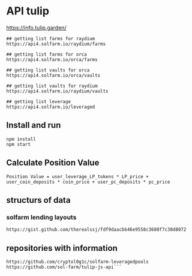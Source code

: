 # API tulip
https://info.tulip.garden/
```
## getting list farms for raydium
https://api4.solfarm.io/raydium/farms

## getting list farms for orca
https://api4.solfarm.io/orca/farms

## getting list vaults for orca
https://api4.solfarm.io/orca/vaults

## getting list vaults for raydium
https://api4.solfarm.io/raydium/vaults

## getting list leverage
https://api4.solfarm.io/leveraged
```

## Install and run
```
npm install
npm start
```

## Calculate Position Value
```Position Value = user_leverage_LP_tokens * LP_price + user_coin_deposits * coin_price + user_pc_deposits * pc_price```

## structurs of data

### solfarm lending layouts
`https://gist.github.com/therealssj/fdf9daacbb46e9558c3680f7c30d8072`

## repositories with information
```https://github.com/cpor3/solfarm_vaults
https://github.com/cryptol0g1c/solfarm-leveragedpools
https://github.com/sol-farm/tulip-js-api```
